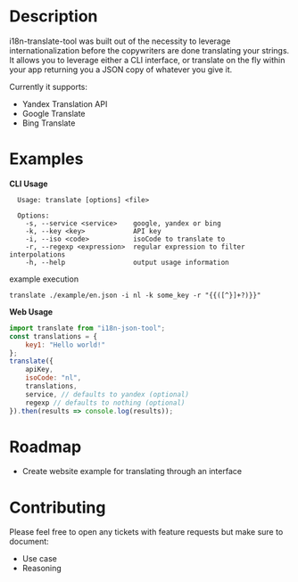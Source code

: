 # Description

i18n-translate-tool was built out of the necessity to leverage internationalization before the copywriters are done translating your strings. It allows you to leverage either a CLI interface, or translate on the fly within your app returning you a JSON copy of whatever you give it.

Currently it supports:

*   Yandex Translation API
*   Google Translate
*   Bing Translate

# Examples

**CLI Usage**

```
  Usage: translate [options] <file>

  Options:
    -s, --service <service>    google, yandex or bing
    -k, --key <key>            API key
    -i, --iso <code>           isoCode to translate to
    -r, --regexp <expression>  regular expression to filter interpolations
    -h, --help                 output usage information
```

example execution

```
translate ./example/en.json -i nl -k some_key -r "{{([^}]+?)}}"
```

**Web Usage**
```javascript
import translate from "i18n-json-tool";
const translations = {
    key1: "Hello world!"
};
translate({
    apiKey,
    isoCode: "nl",
    translations,
    service, // defaults to yandex (optional)
    regexp // defaults to nothing (optional)
}).then(results => console.log(results));
```
# Roadmap
- Create website example for translating through an interface

# Contributing
Please feel free to open any tickets with feature requests but make sure to document:
- Use case
- Reasoning
